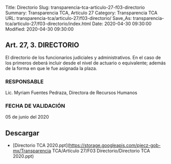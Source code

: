 Title: Directorio
Slug: transparencia-tca-articulo-27-f03-directorio
Summary: Transparencia TCA, Artículo 27
Category: Transparencia TCA
URL: transparencia-tca/articulo-27/f03-directorio/
Save_As: transparencia-tca/articulo-27/f03-directorio/index.html
Date: 2020-04-30 09:30:00
Modified: 2020-04-30 09:30:00


## Art. 27, 3. DIRECTORIO

El directorio de los funcionarios judiciales y administrativos. En el caso de los primeros deberá incluir desde el nivel de actuario o equivalente; además de la forma en que le fue asignada la plaza.

### RESPONSABLE

Lic. Myriam Fuentes Pedraza, Directora de Recursos Humanos

### FECHA DE VALIDACIÓN

05 de junio del 2020


## Descargar


* [Directorio TCA 2020.ppt](https://storage.googleapis.com/pjecz-gob-mx/Transparencia TCA/Artículo 27/F03 Directorio/Directorio TCA 2020.ppt)


